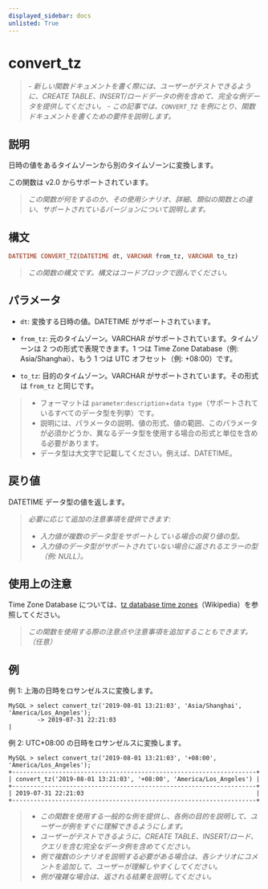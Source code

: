 ```yaml
---
displayed_sidebar: docs
unlisted: True
---
```


# convert_tz

> *- 新しい関数ドキュメントを書く際には、ユーザーがテストできるように、CREATE TABLE、INSERT/ロードデータの例を含めて、完全な例データを提供してください。*
> *- この記事では、`CONVERT_TZ` を例にとり、関数ドキュメントを書くための要件を説明します。*

## 説明

日時の値をあるタイムゾーンから別のタイムゾーンに変換します。

この関数は v2.0 からサポートされています。

> *この関数が何をするのか、その使用シナリオ、詳細、類似の関数との違い、サポートされているバージョンについて説明します。*

## 構文

```Haskell
DATETIME CONVERT_TZ(DATETIME dt, VARCHAR from_tz, VARCHAR to_tz)
```

> *この関数の構文です。構文はコードブロックで囲んでください。*

## パラメータ

- `dt`: 変換する日時の値。DATETIME がサポートされています。

- `from_tz`: 元のタイムゾーン。VARCHAR がサポートされています。タイムゾーンは 2 つの形式で表現できます。1 つは Time Zone Database（例: Asia/Shanghai）、もう 1 つは UTC オフセット（例: +08:00）です。

- `to_tz`: 目的のタイムゾーン。VARCHAR がサポートされています。その形式は `from_tz` と同じです。

> - フォーマットは `parameter`:`description`+`data type`（サポートされているすべてのデータ型を列挙）です。
> - 説明には、パラメータの説明、値の形式、値の範囲、このパラメータが必須かどうか、異なるデータ型を使用する場合の形式と単位を含める必要があります。
> - データ型は大文字で記載してください。例えば、DATETIME。

## 戻り値

DATETIME データ型の値を返します。

> *必要に応じて追加の注意事項を提供できます:*
>
> - *入力値が複数のデータ型をサポートしている場合の戻り値の型。*
> - *入力値のデータ型がサポートされていない場合に返されるエラーの型（例: NULL）。*

## 使用上の注意

Time Zone Database については、[tz database time zones](https://en.wikipedia.org/wiki/List_of_tz_database_time_zones)（Wikipedia）を参照してください。

> *この関数を使用する際の注意点や注意事項を追加することもできます。（任意）*

## 例

例 1: 上海の日時をロサンゼルスに変換します。

```plaintext
MySQL > select convert_tz('2019-08-01 13:21:03', 'Asia/Shanghai', 'America/Los_Angeles');
        -> 2019-07-31 22:21:03                                                       |
```

例 2: UTC+08:00 の日時をロサンゼルスに変換します。

```plaintext
MySQL > select convert_tz('2019-08-01 13:21:03', '+08:00', 'America/Los_Angeles');
+--------------------------------------------------------------------+
| convert_tz('2019-08-01 13:21:03', '+08:00', 'America/Los_Angeles') |
+--------------------------------------------------------------------+
| 2019-07-31 22:21:03                                                |
+--------------------------------------------------------------------+
```

> - *この関数を使用する一般的な例を提供し、各例の目的を説明して、ユーザーが例をすぐに理解できるようにします。*
> - *ユーザーがテストできるように、CREATE TABLE、INSERT/ロード、クエリを含む完全なデータ例を含めてください。*
> - *例で複数のシナリオを説明する必要がある場合は、各シナリオにコメントを追加して、ユーザーが理解しやすくしてください。*
> - *例が複雑な場合は、返される結果を説明してください。*
